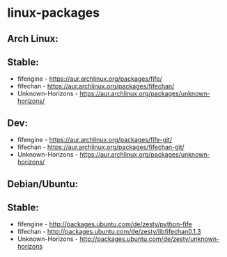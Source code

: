 # linux-packages

## Arch Linux:

Stable:
-------

 * fifengine - https://aur.archlinux.org/packages/fife/
 * fifechan - https://aur.archlinux.org/packages/fifechan/
 * Unknown-Horizons - https://aur.archlinux.org/packages/unknown-horizons/

Dev:
----

 * fifengine - https://aur.archlinux.org/packages/fife-git/
 * fifechan - https://aur.archlinux.org/packages/fifechan-git/
 * Unknown-Horizons - https://aur.archlinux.org/packages/unknown-horizons/

## Debian/Ubuntu:

Stable:
-------

 * fifengine - http://packages.ubuntu.com/de/zesty/python-fife
 * fifechan - http://packages.ubuntu.com/de/zesty/libfifechan0.1.3
 * Unknown-Horizons - http://packages.ubuntu.com/de/zesty/unknown-horizons
